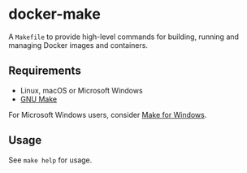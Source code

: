 # docker-make

A `Makefile` to provide high-level commands for building, running and managing Docker images and containers.

## Requirements

- Linux, macOS or Microsoft Windows
- [GNU Make](https://www.gnu.org/software/make/)

For Microsoft Windows users, consider [Make for Windows](http://gnuwin32.sourceforge.net/packages/make.htm).

## Usage

See `make help` for usage.
